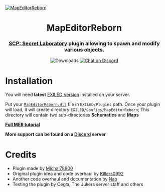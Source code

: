 [![MapEditorReborn](https://cdn.discordapp.com/attachments/835633260339003392/971053338412089364/unknown.png)](https://discord.gg/JwAfeSd79u)

<h1 align="center">MapEditorReborn</h1>
<h3 align="center"><a href="https://store.steampowered.com/app/700330/SCP_Secret_Laboratory/">SCP: Secret Laboratory</a> plugin allowing to spawn and modify various objects.</h3>
<div align="center">
    
<img src="https://img.shields.io/github/downloads/Michal78900/MapEditorReborn/total?style=for-the-badge&logo=github" alt="Downloads">
<a href="https://discord.gg/JwAfeSd79u">
    <img src="https://img.shields.io/discord/947849283514814486?style=for-the-badge&logo=discord" alt="Chat on Discord">
</a>    

</div>

# Installation
You will need **latest** [EXILED Version](https://github.com/Exiled-Team/EXILED/releases/latest) installed on your server.

Put your [`MapEditorReborn.dll`](https://github.com/Michal78900/MapEditorReborn/releases/latest) file in `EXILED/Plugins` path.
Once your plugin will load, it will create directory `EXILED/Configs/MapEditorReborn`; This directory will contain two sub-directories **Schematics** and **Maps**

**[Full MER tutorial](https://docs.google.com/document/d/10V2PnqobeBFb2xTFIHSGmM2KK9_h2wethiVQdcjyhGc/edit?usp=sharing)**

**More support can be found on a [Discord](https://discord.gg/JwAfeSd79u) server**

# Credits
- Plugin made by [Michal78900](https://github.com/Michal78900)
- Original plugin idea and code overhaul by [Killers0992](https://github.com/Killers0992)
- Another code overhaul and documentation by [Nao](https://github.com/NaoUnderscore)
- Testing the plugin by Cegła, The Jukers server staff and others